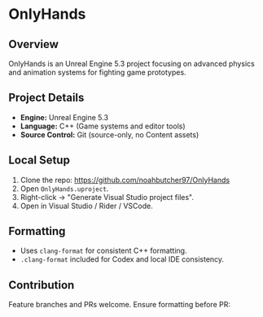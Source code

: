 # OnlyHands

## Overview
OnlyHands is an Unreal Engine 5.3 project focusing on advanced physics and animation systems for fighting game prototypes.

## Project Details
- **Engine:** Unreal Engine 5.3
- **Language:** C++ (Game systems and editor tools)
- **Source Control:** Git (source-only, no Content assets)

## Local Setup
1. Clone the repo: https://github.com/noahbutcher97/OnlyHands
2. Open `OnlyHands.uproject`.
3. Right-click → "Generate Visual Studio project files".
4. Open in Visual Studio / Rider / VSCode.

## Formatting
- Uses `clang-format` for consistent C++ formatting.
- `.clang-format` included for Codex and local IDE consistency.

## Contribution
Feature branches and PRs welcome. Ensure formatting before PR: